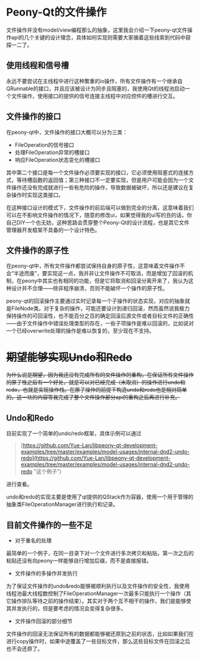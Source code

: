 # Peony-Qt的文件操作

文件操作并没有model/view编程那么的抽象，这里我会介绍一下peony-qt文件操作api的几个关键的设计理念，具体如何实现则需要大家循着这些线索到代码中窥探一二了。

## 使用线程和信号槽

永远不要尝试在主线程中进行这种繁重的io操作，所有文件操作有一个继承自QRunnable的接口，并且应该被设计为同步且阻塞的，我使用Qt的线程池启动一个文件操作，使用接口的提供的信号连接主线程中对应控件的槽进行交互。

## 文件操作的接口

在peony-qt中，文件操作的接口大概可以分为三类：

* FileOperation的信号接口
* 处理FileOperation异常的槽接口
* 响应FileOperation状态变化的槽接口

其中第二个接口是每一个文件操作必须要实现的接口，它必须使用阻塞式的连接方式，等待槽函数的返回值；第三种接口不一定要实现，但是用户可能会因为一个文件操作还没有完成就进行一些有危险的操作，导致数据被破坏，所以还是建议在复杂操作时实现这类接口。

在这种接口设计的模式下，文件操作的前后端可以做到完全的分离，这意味着我们可以在不影响文件操作的情况下，随意的修改ui，如果觉得我的ui写的丑的话，你自己DIY一个也无妨，这种思路会贯穿整个Peony-Qt的设计流程，也是其它文件管理器开发框架不具备的一个设计特色。

## 文件操作的原子性

在peony-qt中，所有文件操作都尝试保持自身的原子性，这意味着文件操作不会“半途而废”，要实现这一点，我并非让文件操作不可取消，而是增加了回滚的机制，在peony中其实也有相同的功能，但是它将取消和回滚分离开来了，我认为这种设计并不合理——除非程序崩溃，否则不能破坏一个操作的原子性。

peony-qt的回滚操作主要通过实时记录每一个子操作的状态实现，对应的抽象就是FileNode类。对于复杂的操作，可能还要设计到递归回滚，然而虽然说我极力保持操作的可回滚性，也不能百分之百的确定回滚后源文件或者目标文件的正确性——由于文件操作中错误处理类型的存在，一些子项操作是难以回滚的，比如说对一个已经overwrite处理的操作是难以恢复的，至少现在不支持。

# ~~期望能够实现Undo和Redo~~

~~为什么说是期望，因为我还没有完成所有的文件操作的重构，在保证所有文件操作的原子性之后有一个好处，就是可以对已经完成（未取消）的操作进行undo和redo，也就是实现操作栈。在原子操作的前提下构造undo和redo也是相对简单的。这一块的内容等我完成了整个文件操作部分api的重构之后再进行补充。~~

## Undo和Redo

目前实现了一个简单的undo/redo框架，具体示例可以通过

> [https://github.com/Yue-Lan/libpeony-qt-development-examples/tree/master/examples/model-usages/internal-dnd2-undo-redo](https://github.com/Yue-Lan/libpeony-qt-development-examples/tree/master/examples/model-usages/internal-dnd2-undo-redo "这个例子")

进行查看。

undo和redo的实现主要是使用了qt提供的QStack作为容器，使用一个用于管理的抽象类FileOperationManager进行执行和记录。

## 目前文件操作的一些不足

* 对于重名的处理

最简单的一个例子，在同一目录下对一个文件进行多次拷贝和粘贴，第一次之后的粘贴还没有向peony一样能够自行增加后缀，而不是直接报错。

* 文件操作的多操作并发执行

为了保证文件操作的undo&redo能够被顺利执行以及文件操作的安全性，我使用线程池最大线程数控制了FileOperationManager一次最多只能执行一个操作（其它操作排队等待之前的操作结束）。其实对于两个互不相干的操作，我们是能够使其并发执行的，但是要考虑的情况会变得复杂很多。

* 文件操作回滚的部分细节

文件操作的回滚无法保证所有的数据都能够被还原到之前的状态，比如如果我们在进行copy操作时，如果中途覆盖了一些目标文件，那么这些目标文件在回滚之后也不会还原了。

